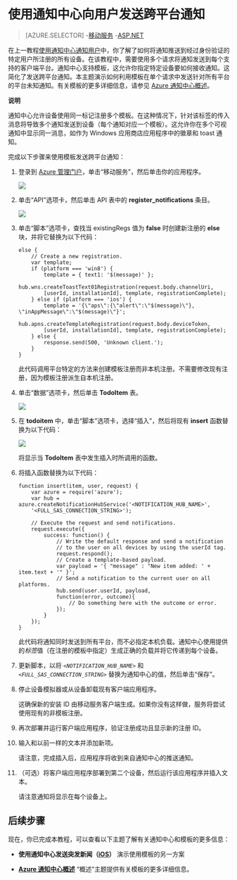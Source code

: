 <properties 
	linkid="manage-services-notification-hubs-notify-users-xplat-mobile-services" 
	urlDisplayName="notify users xplat mobile services" 
	pageTitle="Send cross-platform notifications to users with Notification Hubs (Mobile Services)" 
	metaKeywords="" 
	description="Learn how to use Notification Hubs templates to send, in a single request, a platform-agnostic notification that targets all platforms." 
	metaCanonical="" 
	services="mobile-services,notification-hubs" 
	documentationCenter="" 
	title="Send cross-platform notifications to users with Notification Hubs" 
	authors="glenga" 
	solutions="" 
	manager="" 
	editor="" />
<tags 
	ms.service="mobile-services,notification-hubs"
	ms.date="12/03/2014"
	wacn.date="04/11/2015"/>

# 使用通知中心向用户发送跨平台通知

>[AZURE.SELECTOR]
-[移动服务][移动服务]
-[ASP.NET][ASP.NET]

在上一教程[使用通知中心通知用户][使用通知中心通知用户]中，你了解了如何将通知推送到经过身份验证的特定用户所注册的所有设备。在该教程中，需要使用多个请求将通知发送到每个支持的客户端平台。通知中心支持模板，这允许你指定特定设备要如何接收通知。这简化了发送跨平台通知。本主题演示如何利用模板在单个请求中发送针对所有平台的平台未知通知。有关模板的更多详细信息，请参见 [Azure 通知中心概述][Azure 通知中心概述]。

<div class="dev-callout"><b>说明</b>
<p>通知中心允许设备使用同一标记注册多个模板。在这种情况下，针对该标签的传入消息将导致多个通知发送到设备（每个通知对应一个模板）。这允许你在多个可视通知中显示同一消息，如作为 Windows 应用商店应用程序中的徽章和 toast 通知。</p>
</div>

完成以下步骤来使用模板发送跨平台通知：

1.  登录到 [Azure 管理门户][Azure 管理门户]，单击“移动服务”，然后单击你的应用程序。

    ![][0]

2.  单击“API”选项卡，然后单击 API 表中的 **register\_notifications** 条目。

    ![][1]

3.  单击“脚本”选项卡，查找当 existingRegs 值为 **false** 时创建新注册的 **else** 块，并将它替换为以下代码：

        else {
            // Create a new registration.
            var template;
            if (platform === 'win8') {                
                template = { text1: '$(message)' };              
                hub.wns.createToastText01Registration(request.body.channelUri, 
                [userId, installationId], template, registrationComplete);
            } else if (platform === 'ios') {
                template = '{\"aps\":{\"alert\":\"$(message)\"}, \"inAppMessage\":\"$(message)\"}';
                hub.apns.createTemplateRegistration(request.body.deviceToken, 
                [userId, installationId], template, registrationComplete);
            } else {
                response.send(500, 'Unknown client.');
            }
        }

    此代码调用平台特定的方法来创建模板注册而非本机注册。不需要修改现有注册，因为模板注册派生自本机注册。

4.  单击“数据”选项卡，然后单击 **TodoItem** 表。

    ![][2]

5.  在 **todoitem** 中，单击“脚本”选项卡，选择“插入”，然后将现有 **insert** 函数替换为以下代码：

    ![][3]

    将显示当 **TodoItem** 表中发生插入时所调用的函数。

6.  将插入函数替换为以下代码：

        function insert(item, user, request) {
            var azure = require('azure');
            var hub = azure.createNotificationHubService('<NOTIFICATION_HUB_NAME>', 
            '<FULL_SAS_CONNECTION_STRING>');

            // Execute the request and send notifications.
            request.execute({
                success: function() {
                    // Write the default response and send a notification 
                    // to the user on all devices by using the userId tag.
                    request.respond();
                    // Create a template-based payload.
                    var payload = '{ "message" : "New item added: ' + item.text + '" }';            
                    // Send a notification to the current user on all platforms. 
                    hub.send(user.userId, payload,  
                    function(error, outcome){
                        // Do something here with the outcome or error.
                    });     
                }
            });
        }

    此代码将通知同时发送到所有平台，而不必指定本机负载。通知中心使用提供的*标签*值（在注册的模板中指定）生成正确的负载并将它传递到每个设备。

7.  更新脚本，以将 *`<NOTIFICATION_HUB_NAME>`* 和 *`<FULL_SAS_CONNECTION_STRING>`* 替换为通知中心的值，然后单击“保存”。

8.  停止设备模拟器或从设备卸载现有客户端应用程序。

    这确保新的安装 ID 由移动服务客户端生成。如果你没有这样做，服务将尝试使用现有的非模板注册。

9.  再次部署并运行客户端应用程序，验证注册成功且显示新的注册 ID。

10. 输入和以前一样的文本并添加新项。

    请注意，完成插入后，应用程序将收到来自通知中心的推送通知。

11. （可选）将客户端应用程序部署到第二个设备，然后运行该应用程序并插入文本。

    请注意通知将显示在每个设备上。

## 后续步骤

现在，你已完成本教程，可以查看以下主题了解有关通知中心和模板的更多信息：

-   **使用通知中心发送突发新闻（[iOS][iOS]）**
    演示使用模板的另一方案

-   **[Azure 通知中心概述][Azure 通知中心概述]**
    “概述”主题提供有关模板的更多详细信息。

<!---   **[针对 Windows 应用商店的通知中心操作指南][针对 Windows 应用商店的通知中心操作指南]**
    包含模板表示语言参考。-->

<!-- Anchors. -->  

  [移动服务]: /documentation/articles/notification-hubs-mobile-services-cross-platform-notify-users/ 
  [ASP.NET]: /documentation/articles/notification-hubs-aspnet-cross-platform-notify-users/
  [使用通知中心通知用户]: /documentation/articles/mobile-services-dotnet-backend-windows-store-dotnet-push-notifications-app-users/
  [Azure 通知中心概述]: http://go.microsoft.com/fwlink/p/?LinkId=317339
  [Azure 管理门户]: https://manage.windowsazure.cn/

<!-- Images. -->
  [0]: ./media/notification-hubs-mobile-services-cross-platform-notify-users/mobile-services-selection.png
  [1]: ./media/notification-hubs-mobile-services-cross-platform-notify-users/mobile-custom-api-select.png
  [2]: ./media/notification-hubs-mobile-services-cross-platform-notify-users/mobile-portal-data-tables.png
  [3]: ./media/notification-hubs-mobile-services-cross-platform-notify-users/mobile-insert-script-push2.png

<!-- URLs. --> 
  [iOS]: /documentation/articles/notification-hubs-ios-send-breaking-news/
  [针对 Windows 应用商店的通知中心操作指南]: http://msdn.microsoft.com/library/azure/jj927172.aspx
